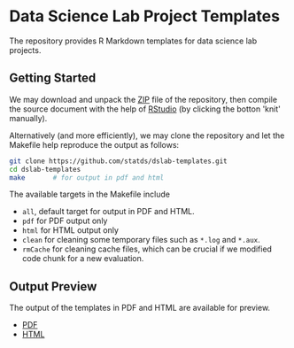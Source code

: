 Data Science Lab Project Templates
==============================

The repository provides R Markdown templates for data science lab projects.


## Getting Started

We may download and unpack the [ZIP][zip] file of the repository, then compile
the source document with the help of [RStudio][rstudio] (by clicking the botton
'knit' manually).

Alternatively (and more efficiently), we may clone the repository and let the
Makefile help reproduce the output as follows:

```bash
git clone https://github.com/statds/dslab-templates.git
cd dslab-templates
make       # for output in pdf and html
```

The available targets in the Makefile include

- `all`, default target for output in PDF and HTML.
- `pdf` for PDF output only
- `html`  for HTML output only
- `clean` for cleaning some temporary files such as `*.log` and `*.aux`.
- `rmCache` for cleaning cache files, which can be crucial if we modified
    code chunk for a new evaluation.


## Output Preview

The output of the templates in PDF and HTML are available for preview.

- [PDF](https://statds.github.io/dslab-templates/template.pdf)
- [HTML](https://statds.github.io/dslab-templates/)



[zip]: https://github.com/statds/dslab-templates/archive/master.zip
[rstudio]: https://www.rstudio.com/
